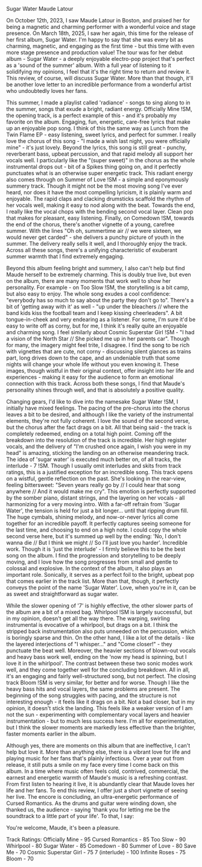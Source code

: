 Sugar Water
Maude Latour

On October 12th, 2023, I saw Maude Latour in Boston, and praised her for being a magnetic and charming performer with a wonderful voice and stage presence. On March 18th, 2025, I saw her again, this time for the release of her first album, Sugar Water. I'm happy to say that she was every bit as charming, magnetic, and engaging as the first time - but this time with even more stage presence and production value! The tour was for her debut album - Sugar Water - a deeply enjoyable electro-pop project that's perfect as a 'sound of the summer' album. With a full year of listening to it solidifying my opinions, I feel that it's the right time to return and review it. This review, of course, will discuss Sugar Water. More than that though, it'll be another love letter to an incredible performance from a wonderful artist who undoubtedly loves her fans. 

This summer, I made a playlist called 'radiance' - songs to sing along to in the summer, songs that exude a bright, radiant energy. Officially Mine !SM, the opening track, is a perfect example of this - and it's probably my favorite on the album. Engaging, fun, energetic, care-free lyrics that make up an enjoyable pop song. I think of this the same way as Lunch from the Twin Flame EP - easy listening, sweet lyrics, and perfect for summer. I really love the chorus of this song - "I made a wish last night, you were officially mine" - it's just lovely. Beyond the lyrics, this song is still great - punchy, reverberant bass, upbeat percussion, and that rapid melody all support her vocals well. I particularly like the "(super sweet)" in the chorus as the whole instrumental drops out - bit of a Spikes thing going on, and it perfectly punctuates what is an otherwise super energetic track. This radiant energy also comes through on Summer of Love !SM - a simple and eponymously summery track. Though it might not be the most moving song I've ever heard, nor does it have the most compelling lyricism, it is plainly warm and enjoyable. The rapid claps and clacking drumsticks scaffold the rhythm of her vocals well, making it easy to nod along with the beat. Towards the end, I really like the vocal chops with the bending second vocal layer. Clean pop that makes for pleasant, easy listening. Finally, on Comedown !SM, towards the end of the chorus, there's another vignette of a young, carefree summer. With the lines "Oh oh, summertime air // we were sixteen, we would never get carded" - she delivers a punchy picture of youth in the summer. The delivery really sells it well, and I thoroughly enjoy the track. Across all these songs, there's a unifying characteristic of exuberant summer warmth that I find extremely engaging.

Beyond this album feeling bright and summery, I also can't help but find Maude herself to be extremely charming. This is doubly true live, but even on the album, there are many moments that work well to show her personality. For example - on Too Slow !SM, the storytelling is a bit camp, but also easy to enjoy. The whole song exudes a cool confidence: "everybody has so much to say about the party they don't go to". There's a bit of 'getting away with it' as well - "up under the bleachers // where the band kids kiss the football team and I keep kissing cheerleaders". A bit tongue-in-cheek and very endearing as a listener. For some, I'm sure it'd be easy to write off as corny, but for me, I think it's really quite an enjoyable and charming song. I feel similarly about Cosmic Superstar Girl !SM - "I had a vision of the North Star // She picked me up in her parents car". Though for many, the imagery might feel trite, I disagree. I find the song to be rich with vignettes that are cute, not corny - discussing silent glances as trains part, long drives down to the cape, and an undeniable truth that some nights will change your whole life without you even knowing it. These images, though wistful in their original context, offer insight into her life and experiences - making it easy for the audience to form an emotional connection with this track. Across both these songs, I find that Maude's personality shines through well, and that is absolutely a positive quality. 

 Changing gears, I'd like to dive into the namesake Sugar Water !SM, I initially have mixed feelings. The pacing of the pre-chorus into the chorus leaves a bit to be desired, and although I like the variety of the instrumental elements, they're not fully coherent. I love the sound of the second verse, but the chorus after the fact drags on a bit. All that being said - the track is completely redeemed, ending on a total high point. Coming off the breakdown into the resolution of the track is incredible. Her high register vocals, and the delivery of "I'm crushed once again, I wish you were in my head" is amazing, sticking the landing on an otherwise meandering track. The idea of 'sugar water' is executed much better on, of all tracks, the interlude - 7 !SM. Though I usually omit interludes and skits from track ratings, this is a justified exception for an incredible song. This track opens on a wistful, gentle reflection on the past. She's looking in the rear-view, feeling bittersweet: "Seven years really go by // I could hear that song anywhere // And it would make me cry". This emotion is perfectly supported by the somber piano, distant strings, and the layering on her vocals - all harmonizing for a very moving intro. With a far-off refrain from 'Sugar Water', the tension is held for just a bit longer... until that ripping drum fill. The huge cymbals, shining melody, and now-or-never lyrics all come together for an incredible payoff. It perfectly captures seeing someone for the last time, and choosing to end on a high note. I could copy the whole second verse here, but it's summed up well by the ending: 'No, I don't wanna die // But I think we might // So I'll just love you harder'. Incredible work. Though it is 'just the interlude' - I firmly believe this to be the best song on the album. I find the progression and storytelling to be deeply moving, and I love how the song progresses from small and gentle to colossal and explosive. In the context of the album, it also plays an important role. Sonically, it serves as a perfect foil to the bright, upbeat pop that comes earlier in the track list. More than that, though, it perfectly conveys the point of the name 'Sugar Water'. Love, when you're in it, can be as sweet and straightforward as sugar water.

While the slower opening of '7' is highly effective, the other slower parts of the album are a bit of a mixed bag. Whirlpool !SM is largely successful, but in my opinion, doesn't get all the way there. The warping, swirling instrumental is evocative of a whirlpool, but drags on a bit. I think the stripped back instrumentation also puts unneeded on the percussion, which is boringly sparse and thin. On the other hand, I like a lot of the details - like the layered interjections of  "I whisper..." and "Come closer!" - they punctuate the beat well. Moreover, the heavier sections of blown-out vocals and heavy bass work well, ending on the 'now my head is spinning, but I love it in the whirlpool'. The contrast between these two sonic modes work well, and they come together well for the concluding breakdown. All in all, it's an engaging and fairly well-structured song, but not perfect. The closing track Bloom !SM is very similar, for better and for worse. Though I like the heavy bass hits and vocal layers, the same problems are present. The beginning of the song struggles with pacing, and the structure is not interesting enough - it feels like it drags on a bit. Not a bad closer, but in my opinion, it doesn't stick the landing. This feels like a weaker version of I am not the sun - experimenting with complementary vocal layers and heavier instrumentation - but to much less success here.  I'm all for experimentation, but I think the slower moments are markedly less effective than the brighter, faster moments earlier in the album. 

Although yes, there are moments on this album that are ineffective, I can't help but love it. More than anything else, there is a vibrant love for life and playing music for her fans that's plainly infectious. Over a year out from release, it still puts a smile on my face every time I come back on this album. In a time where music often feels cold, contrived, commercial, the earnest and energetic warmth of Maude's music is a refreshing contrast. From first listen to hearing it live, it is abundantly clear that Maude loves her life and her fans. To end this review, I offer just a short vignette of seeing her live. The encore is concluding, an ultra-energetic performance of Cursed Romantics.  As the drums and guitar were winding down, she thanked us, the audience - saying 'thank you for letting me be the soundtrack to a little part of your life'. To that, I say: 

You're welcome, Maude, it's been a pleasure. 

Track Ratings:
Officially Mine - 95
Cursed Romantics - 85
Too Slow - 90
Whirlpool - 80
Sugar Water - 85
Comedown - 80
Summer of Love - 80
Save Me - 70
Cosmic Superstar Girl - 75
7 (interlude) - 100
Infinite Roses - 75
Bloom - 70